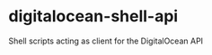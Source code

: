 digitalocean-shell-api
======================

Shell scripts acting as client for the DigitalOcean API
